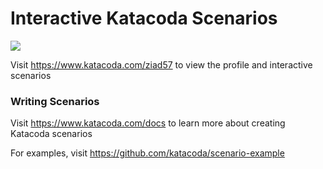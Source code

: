 # Interactive Katacoda Scenarios

[![](http://shields.katacoda.com/katacoda/ziad57/count.svg)](https://www.katacoda.com/ziad57 "Get your profile on Katacoda.com")

Visit https://www.katacoda.com/ziad57 to view the profile and interactive scenarios

### Writing Scenarios
Visit https://www.katacoda.com/docs to learn more about creating Katacoda scenarios

For examples, visit https://github.com/katacoda/scenario-example
